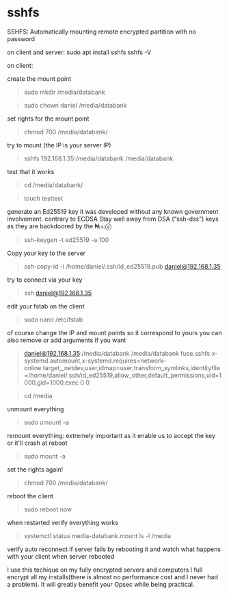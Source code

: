 # sshfs
SSHFS: Automatically mounting remote encrypted partition with no password

on client and server:
sudo apt install sshfs 
sshfs -V

on client:

create the mount point

>sudo mkdir /media/databank  

>sudo chown daniel /media/databank 

set rights for the mount point

>chmod 700 /media/databank/

try to mount (the IP is your server IP)

>sshfs 192.168.1.35:/media/databank /media/databank

test that it works

>cd /media/databank/

>touch testtest

generate an Ed25519 key 
it was developed without any known government involvement. contrary to ECDSA
Stay well away from DSA (“ssh-dss”) keys as they are backdoored by the ₦⒮ⓐ

>ssh-keygen -t ed25519 -a 100

Copy your key to the server

>ssh-copy-id -i /home/daniel/.ssh/id_ed25519.pub daniel@192.168.1.35

try to connect via your key

>ssh daniel@192.168.1.35

edit your fstab on the client

>sudo nano /etc/fstab

of course change the IP and mount points so it correspond to yours
you can also remove or add arguments if you want

>daniel@192.168.1.35:/media/databank /media/databank fuse.sshfs x-systemd.automount,x-systemd.requires=network-online.target,_netdev,user,idmap=user,transform_symlinks,identityfile=/home/daniel/.ssh/id_ed25519,allow_other,default_permissions,uid=1000,gid=1000,exec 0 0

>cd /media

unmount everything

>sudo umount -a

remount everything: extremely important as it enable us to accept the key or it'll crash at reboot

>sudo mount -a               

set the rights again!

>chmod 700 /media/databank/

reboot the client

>sudo reboot now

when restarted verify everything works

>systemctl status media-databank.mount
>ls -l /media

verify auto reconnect if server fails by rebooting it and watch what happens with your client  when server rebooted

I use this techique on my fully encrypted servers and computers
I full encrypt all my installs(there is almost no performance cost and I never had a problem). It will greatly benefit your Opsec while being practical.

